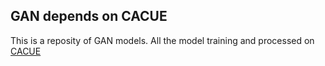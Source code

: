 ## GAN depends on CACUE

This is a reposity of GAN models.
All the model training and processed on [CACUE](https://github.com/luhaofang/CACUE)
